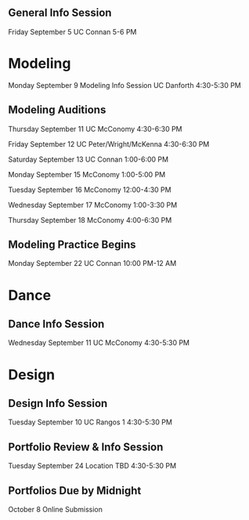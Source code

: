 ## General Info Session

Friday September 5
UC Connan
5-6 PM

# Modeling

Monday September 9
Modeling Info Session
UC Danforth
4:30-5:30 PM

## Modeling Auditions
Thursday September 11
UC McConomy
4:30-6:30 PM

Friday September 12
UC Peter/Wright/McKenna
4:30-6:30 PM

Saturday September 13
UC Connan
1:00-6:00 PM

Monday September 15
McConomy
1:00-5:00 PM

Tuesday September 16
McConomy
12:00-4:30 PM

Wednesday September 17
McConomy
1:00-3:30 PM

Thursday September 18
McConomy
4:00-6:30 PM

## Modeling Practice Begins

Monday September 22
UC Connan
10:00 PM-12 AM

# Dance

## Dance Info Session

Wednesday September 11
UC McConomy
4:30-5:30 PM

# Design

## Design Info Session

Tuesday September 10
UC Rangos 1
4:30-5:30 PM

## Portfolio Review & Info Session

Tuesday September 24
Location TBD
4:30-5:30 PM

## Portfolios Due by Midnight

October 8
Online Submission